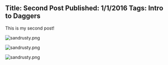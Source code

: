 Title: Second Post
Published: 1/1/2016
Tags: Intro to Daggers
---
This is my second post!

![sandrusty.png](http://www.chaotic-awesome.com/posts/sandrusty.png)


![sandrusty.png](http://www.chaotic-awesome.com/posts/sandrusty.png "A rusty old car")


![sandrusty.png](http://www.chaotic-awesome.com/posts/sandrusty.png "A rusty old car")

